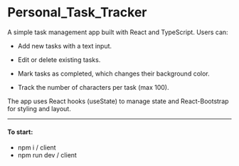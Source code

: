 # Personal_Task_Tracker

A simple task management app built with React and TypeScript. Users can:

 - Add new tasks with a text input.

- Edit or delete existing tasks.

- Mark tasks as completed, which changes their background color.

- Track the number of characters per task (max 100).

The app uses React hooks (useState) to manage state and React-Bootstrap for styling and layout.

***

#### To start:
- npm i / client
- npm run dev / client
